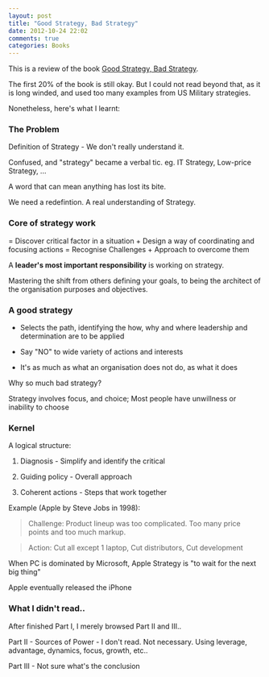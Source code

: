 ```yaml
---
layout: post
title: "Good Strategy, Bad Strategy"
date: 2012-10-24 22:02
comments: true
categories: Books
---
```


This is a review of the book [Good Strategy, Bad Strategy](http://www.bookdepository.co.uk/Good-Strategybad-Strategy-Richard-Rumelt/9781846684814?a_aid=Just2me).

The first 20% of the book is still okay. But I could not read beyond that, as it is long winded, and used too many examples from US Military strategies.

Nonetheless, here's what I learnt:

<!-- more -->

### The Problem ###

Definition of Strategy - We don't really understand it. 

Confused, and "strategy" became a verbal tic. eg. IT Strategy, Low-price Strategy, ...

A word that can mean anything has lost its bite.

We need a redefintion. A real understanding of Strategy.


### Core of strategy work ###

= Discover critical factor in a situation + Design a way of coordinating and focusing actions
= Recognise Challenges + Approach to overcome them

A **leader's most important responsibility** is working on strategy. 

Mastering the shift from others defining your goals, to being the architect of the organisation purposes and objectives.


### A good strategy ###

- Selects the path, identifying the how, why and where leadership and determination are to be applied

- Say "NO" to wide variety of actions and interests

- It's as much as what an organisation does not do, as what it does

Why so much bad strategy?

Strategy involves focus, and choice; Most people have unwillness or inability to choose


### Kernel ###

A logical structure:

1) Diagnosis - Simplify and identify the critical

2) Guiding policy - Overall approach

3) Coherent actions - Steps that work together

Example (Apple by Steve Jobs in 1998):

> Challenge: Product lineup was too complicated. Too many price points and too much markup.

> Action: Cut all except 1 laptop, Cut distributors, Cut development

When PC is dominated by Microsoft, Apple Strategy is "to wait for the next big thing"

Apple eventually released the iPhone


### What I didn't read.. ###

After finished Part I, I merely browsed Part II and III..

Part II - Sources of Power - I don't read. Not necessary. Using leverage, advantage, dynamics, focus, growth, etc..

Part III - Not sure what's the conclusion

